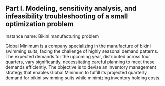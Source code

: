 ## Part I. Modeling, sensitivity analysis, and infeasibility troubleshooting of a small optimization problem

Instance name: Bikini manufacturing problem

Global Minimum is a company specializing in the manufacture of bikini swimming suits, facing the challenge of highly seasonal demand patterns. 
The expected demands for the upcoming year, distributed across four quarters, vary significantly, necessitating careful planning to meet these demands efficiently. 
The objective is to devise an inventory management strategy that enables Global Minimum to fulfill its projected quarterly demand for bikini swimming suits while minimizing inventory holding costs. 